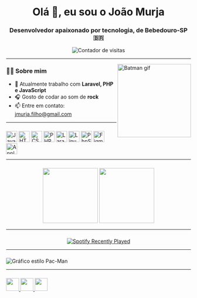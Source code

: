 <h1 align="center">Olá 👋, eu sou o João Murja</h1>
<h3 align="center">Desenvolvedor apaixonado por tecnologia, de Bebedouro-SP 🇧🇷</h3>

<div align="center">
  <img src="https://profile-counter.glitch.me/jmurja/count.svg?" alt="Contador de visitas" />
</div>

---

<img align="right" src="https://media.tenor.com/gmUmuAcdK78AAAAM/batman.gif" height="200" alt="Batman gif" />

### 👨‍💻 Sobre mim

- 🔭 Atualmente trabalho com **Laravel, PHP e JavaScript**
- 🎧 Gosto de codar ao som de **rock**
- 📫 Entre em contato: [jmurja.filho@gmail.com](mailto:jmurja.filho@gmail.com)

---

### 
<div align="left">
  <img src="https://cdn.jsdelivr.net/gh/devicons/devicon/icons/javascript/javascript-original.svg" height="30" alt="JavaScript" />
  <img src="https://cdn.jsdelivr.net/gh/devicons/devicon/icons/html5/html5-original.svg" height="30" alt="HTML5" />
  <img src="https://cdn.jsdelivr.net/gh/devicons/devicon/icons/css3/css3-original.svg" height="30" alt="CSS3" />
  <img src="https://cdn.jsdelivr.net/gh/devicons/devicon/icons/php/php-original.svg" height="30" alt="PHP" />
  <img src="https://cdn.jsdelivr.net/gh/devicons/devicon/icons/laravel/laravel-plain.svg" height="30" alt="Laravel" />
  <img src="https://cdn.jsdelivr.net/gh/devicons/devicon/icons/linux/linux-original.svg" height="30" alt="Linux" />
  <img src="https://cdn.jsdelivr.net/gh/devicons/devicon/icons/phpstorm/phpstorm-original.svg" height="30" alt="PhpStorm" />
  <img src="https://cdn.jsdelivr.net/gh/devicons/devicon/icons/figma/figma-original.svg" height="30" alt="Figma" />
  <img src="https://cdn.jsdelivr.net/gh/devicons/devicon/icons/apple/apple-original.svg" height="30" alt="Apple" />
</div>

---

### 

<div align="center">
  <img src="https://github-readme-stats.vercel.app/api?username=jmurja&show_icons=true&count_private=true&theme=dracula&hide_border=false" height="150" />
  <img src="https://github-readme-stats.vercel.app/api/top-langs/?username=jmurja&layout=compact&theme=dracula&hide_border=false&langs_count=6" height="150" />
</div>

---

###
<div align="center">
  <a href="https://open.spotify.com/user/sb5rxqksfit2d8ji7um3ydy2y" target="_blank">
    <img src="https://spotify-recently-played-readme.vercel.app/api?user=sb5rxqksfit2d8ji7um3ydy2y&count=5" alt="Spotify Recently Played" />
  </a>
</div>

---

### 

<picture>
  <source media="(prefers-color-scheme: dark)" srcset="https://raw.githubusercontent.com/jmurja/jmurja/output/pacman-contribution-graph-dark.svg">
  <source media="(prefers-color-scheme: light)" srcset="https://raw.githubusercontent.com/jmurja/jmurja/output/pacman-contribution-graph.svg">
  <img alt="Gráfico estilo Pac-Man" src="https://raw.githubusercontent.com/jmurja/jmurja/output/pacman-contribution-graph.svg">
</picture>

---

### 

<div align="left">
  <a href="https://www.instagram.com/jmurja_/" target="_blank">
    <img src="https://img.shields.io/static/v1?message=Instagram&logo=instagram&label=&color=E4405F&logoColor=white&labelColor=&style=for-the-badge" height="35" />
  </a>
  <a href="mailto:jmurja.filho@gmail.com" target="_blank">
    <img src="https://img.shields.io/static/v1?message=Gmail&logo=gmail&label=&color=D14836&logoColor=white&labelColor=&style=for-the-badge" height="35" />
  </a>
  <a href="https://www.linkedin.com/in/jmurja/" target="_blank">
    <img src="https://img.shields.io/static/v1?message=LinkedIn&logo=linkedin&label=&color=0077B5&logoColor=white&labelColor=&style=for-the-badge" height="35" />
  </a>
</div>
